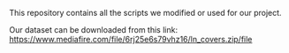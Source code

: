 This repository contains all the scripts we modified or used for our project.

Our dataset can be downloaded from this link: https://www.mediafire.com/file/6rj25e6s79vhz16/ln_covers.zip/file